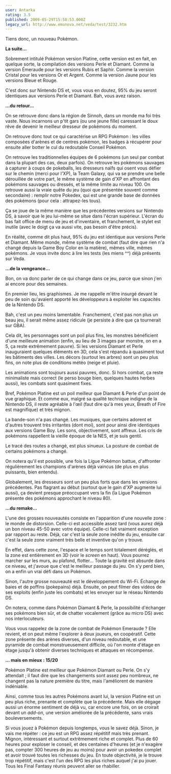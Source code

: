 ```yaml
---
user: Antarka
rating: 3.5
published: 2009-05-29T15:58:53.000Z
legacy_url: http://www.emunova.net/veda/test/3232.htm
---
```

Tiens donc, un nouveau Pokémon.  

  

**La suite...**  

  

Sobrement intitulé Pokémon version Platine, cette version est en fait, en quelque sorte, la compilation des versions Perle et Diamant. Comme la version Émeraude pour les versions Rubis et Saphir. Comme la version Cristal pour les versions Or et Argent. Comme la version Jaune pour les versions Bleue et Rouge.  

  

C'est donc sur Nintendo DS et, vous vous en doutez, 95% du jeu seront identiques aux versions Perle et Diamant. Bah, vous avez raison.  

  

**...du retour...**  

  

On se retrouve donc dans la région de Sinnoh, dans un monde ma foi très vaste. Nous incarnons un p'tit gars (ou une jeune fille) caressant le doux rêve de devenir le meilleur dresseur de pokémons du moment.  

  

On retrouve donc tout ce qui caractérise un RPG Pokémon : les villes composées d'arènes et de centres pokémon, les badges à récupérer pour ensuite aller botter le cul du redoutable Conseil Pokémon.  

  

On retrouve les traditionnelles équipes de 6 pokémons (un seul par combat dans la plupart des cas, deux parfois). On retrouve les pokémons sauvages à capturer à coups de pokeballs, les dresseurs naïfs qui osent vous défier sur le chemin (merci pour l'XP), la Team Galaxy, qui va se prendre une belle dérouillée de votre part, le même système de gain d'XP en affrontant des pokémons sauvages ou dressés, et la même limite au niveau 100\. On retrouve aussi la vraie quête du jeu (quoi que présentée souvent comme secondaire) : remplir notre Pokedex, qui est une grande base de données des pokémons (pour cela : attrapez-les tous).  

  

Ça se joue de la même manière que les précédentes versions sur Nintendo DS, à savoir que le jeu lui-même se situe dans l'écran supérieur. L'écran du bas fait office de menu de jeu et d'inventaire, et franchement, le stylet est inutile (avec le doigt ça va aussi vite, pas besoin d'être précis).  

  

En réalité, comme dit plus haut, 95% du jeu est identique aux versions Perle et Diamant. Même monde, même système de combat (faut dire que rien n'a changé depuis la Game Boy Color en la matière), mêmes ville, mêmes pokémons. Je vous invite donc à lire les tests (les miens ^^) déjà présents sur Veda.  

  

**...de la vengeance...**  

  

Bon, on va donc parler de ce qui change dans ce jeu, parce que sinon j'en ai encore pour des semaines.  

  

En premier lieu, les graphismes. Je me rappelle m'être insurgé devant le peu de soin qu'avaient apporté les développeurs à exploiter les capacités de la Nintendo DS.  

  

Bah, c'est un peu moins lamentable. Franchement, c'est pas non plus un beau jeu, il serait même assez ridicule (je persiste à dire que ça tournerait sur GBA).  

  

Cela dit, les personnages sont un poil plus fins, les monstres bénéficient d'une meilleure animation (enfin, au lieu de 3 images par monstre, on en a 5, ça reste extrêmement pauvre). Si les versions Diamant et Perle inauguraient quelques éléments en 3D, cela s'est répandu à quasiment tout les bâtiments des villes. Les décors (surtout les arbres) sont un peu plus fins, on note plus de conditions météo (neige et pluie).  

  

Les animations sont toujours aussi pauvres, donc. Si hors combat, ça reste minimaliste mais correct (le perso bouge bien, quelques hautes herbes aussi), les combats sont quasiment fixes.  

  

Bref, Pokémon Platine est un poil meilleur que Diamant & Perle d'un point de vue graphique. Et comme eux, malgré sa qualité technique indigne de la Nintendo DS, il reste agréable à l'œil (faut dire qu'à mes yeux, Breath of Fire est magnifique) et très mignon.  

  

La bande-son n'a pas changé. Les musiques, que certains adorent et d'autres trouvent très irritantes (dont moi), sont pour ainsi dire identiques aux versions Game Boy. Les sons, objectivement, sont affreux. Les cris de pokémons rappellent la vieille époque de la NES, et je suis gentil.  

  

Le tracé des routes a changé, est plus sinueux. La posture de combat de certains pokémons a changé.  

  

On notera qu'il est possible, une fois la Ligue Pokémon battue, d'affronter régulièrement les champions d'arènes déjà vaincus (de plus en plus puissants, bien entendu).  

  

Globalement, les dresseurs sont un peu plus forts que dans les versions précédentes. Pas flagrant au début (surtout que le gain d'XP augmente lui aussi), ça devient presque préoccupant vers la fin (la Ligue Pokémon présente des pokémons approchant le niveau 80).  

  

**...du remake...**  

  

L'une des grosses nouveautés consiste en l'apparition d'une nouvelle zone : le monde de distorsion. Celle-ci est accessible assez tard (vous aurez déjà un bon niveau 45-50 avec votre équipe). Celle-ci fait vraiment exception par rapport au reste. Déjà, car c'est la seule zone inédite du jeu, ensuite car c'est la seule zone vraiment très belle et inventive qu'on y trouve.  

  

En effet, dans cette zone, l'espace et le temps sont totalement déréglés, et la zone est entièrement en 3D (voir le _screen_ en haut). Vous pourrez marcher sur les murs, au plafond, flotter... Toute la gravité est absurde dans ce niveau, et j'avoue que c'est le meilleur passage du jeu. On s'y perd bien, on a enfin un vrai défi dans un Pokémon.  

  

Sinon, l'autre grosse nouveauté est le développement du Wi-Fi. Échange de baies et de poffins (pokepains) déjà. Ensuite, on peut filmer des vidéos de ses exploits (enfin juste les combats) et les envoyer sur le réseau Nintendo DS.  

  

On notera, comme dans Pokémon Diamant & Perle, la possibilité d'échanger ses pokémons bien sûr, et de chatter vocalement (grâce au micro DS) avec nos interlocuteurs.  

  

Vous vous rappelez de la zone de combat de Pokémon Emeraude ? Elle revient, et on peut même l'explorer à deux joueurs, en coopératif. Cette zone présente des arènes diverses, d'un niveau redoutable, et une pyramide de combat monstrueusement difficile, où l'on monte d'étage en étage jusqu'à obtenir diverses techniques et attaques en récompense.  

  

**... mais en mieux : 15/20**  

  

Pokémon Platine est meilleur que Pokémon Diamant ou Perle. On s'y attendait ; il faut dire que les changements sont assez peu nombreux, ne changent pas la nature première du titre, mais l'améliorent de manière indéniable.  

  

Ainsi, comme tous les autres Pokémons avant lui, la version Platine est un peu plus riche, prenante et complète que la précédente. Mais elle dégage aussi un énorme sentiment de déjà vu, car encore une fois, on se croirait devant un _add-on_, une version améliorée de la précédente, sans vrais bouleversements.  

  

Si vous jouez à Pokémon depuis longtemps, vous le savez déjà. Sinon, je vais me répéter : ce jeu est un RPG assez répétitif mais très prenant. Mignon, intéressant et surtout extrêmement riche et complet. Plus de 60 heures pour exploser le conseil, et des centaines d'heures (et je n'exagère pas, compter 300 heures de jeu au moins) pour avoir un pokedex complet et avoir trouvé toutes les richesses du jeu. En toute objectivité, je le trouve trop répétitif, mais c'est l'un des RPG les plus riches auquel j'ai pu jouer. Tous les Final Fantasy réunis peuvent aller se rhabiller.